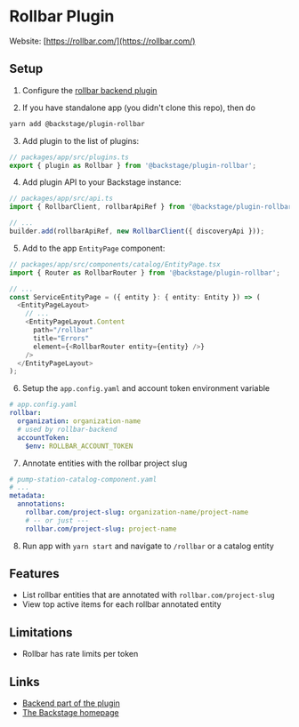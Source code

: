 # Rollbar Plugin

Website: [https://rollbar.com/](https://rollbar.com/)

## Setup

1. Configure the [rollbar backend plugin](https://github.com/backstage/backstage/tree/master/plugins/rollbar-backend/README.md)

2. If you have standalone app (you didn't clone this repo), then do

```bash
yarn add @backstage/plugin-rollbar
```

3. Add plugin to the list of plugins:

```ts
// packages/app/src/plugins.ts
export { plugin as Rollbar } from '@backstage/plugin-rollbar';
```

4. Add plugin API to your Backstage instance:

```ts
// packages/app/src/api.ts
import { RollbarClient, rollbarApiRef } from '@backstage/plugin-rollbar';

// ...
builder.add(rollbarApiRef, new RollbarClient({ discoveryApi }));
```

5. Add to the app `EntityPage` component:

```ts
// packages/app/src/components/catalog/EntityPage.tsx
import { Router as RollbarRouter } from '@backstage/plugin-rollbar';

// ...
const ServiceEntityPage = ({ entity }: { entity: Entity }) => (
  <EntityPageLayout>
    // ...
    <EntityPageLayout.Content
      path="/rollbar"
      title="Errors"
      element={<RollbarRouter entity={entity} />}
    />
  </EntityPageLayout>
);
```

6. Setup the `app.config.yaml` and account token environment variable

```yaml
# app.config.yaml
rollbar:
  organization: organization-name
  # used by rollbar-backend
  accountToken:
    $env: ROLLBAR_ACCOUNT_TOKEN
```

7. Annotate entities with the rollbar project slug

```yaml
# pump-station-catalog-component.yaml
# ...
metadata:
  annotations:
    rollbar.com/project-slug: organization-name/project-name
    # -- or just ---
    rollbar.com/project-slug: project-name
```

8. Run app with `yarn start` and navigate to `/rollbar` or a catalog entity

## Features

- List rollbar entities that are annotated with `rollbar.com/project-slug`
- View top active items for each rollbar annotated entity

## Limitations

- Rollbar has rate limits per token

## Links

- [Backend part of the plugin](https://github.com/backstage/backstage/tree/master/plugins/rollbar-backend)
- [The Backstage homepage](https://backstage.io)
